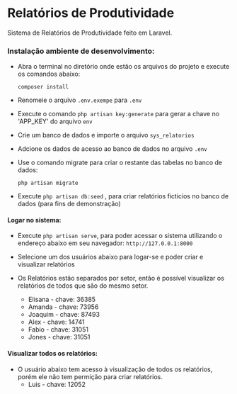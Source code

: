 # Relatórios de Produtividade

Sistema de Relatórios de Produtividade feito em Laravel.

### Instalação ambiente de desenvolvimento:
 - Abra o terminal no diretório onde estão os arquivos do projeto e execute os comandos abaixo:

    `composer install`
    
 - Renomeie o arquivo `.env.exempe` para `.env`
 - Execute o comando `php artisan key:generate` para gerar a chave no 'APP_KEY' do arquivo `env` 
 - Crie um banco de dados e importe o arquivo `sys_relatorios`
 - Adcione os dados de acesso ao banco de dados no arquivo `.env` 
 - Use o comando migrate para criar o restante das tabelas no banco de dados: 
 
    `php artisan migrate`

 - Execute `php artisan db:seed` , para criar relatórios ficticios no banco de dados (para fins de demonstração)
 
#### Logar no sistema: 
 - Execute `php artisan serve`, para poder acessar o sistema utilizando o endereço abaixo em seu navegador:
   `http://127.0.0.1:8000`
 - Selecione um dos usuários abaixo para logar-se e poder criar e visualizar relatórios
 - Os Relatórios estão separados por setor, então é possível visualizar os relatórios de todos que são do mesmo setor.
       
   - Elisana - chave: 36385 	
   - Amanda - chave: 73956 	
   - Joaquim - chave: 87493 	
   - Alex - chave: 14741 	
   - Fabio - chave: 31051
   - Jones - chave: 31051
   
#### Visualizar todos os relatórios:
- O usuário abaixo tem acesso à visualização de todos os relatórios, porém ele não tem permição para criar relatórios.
   - Luis - chave: 12052
       
